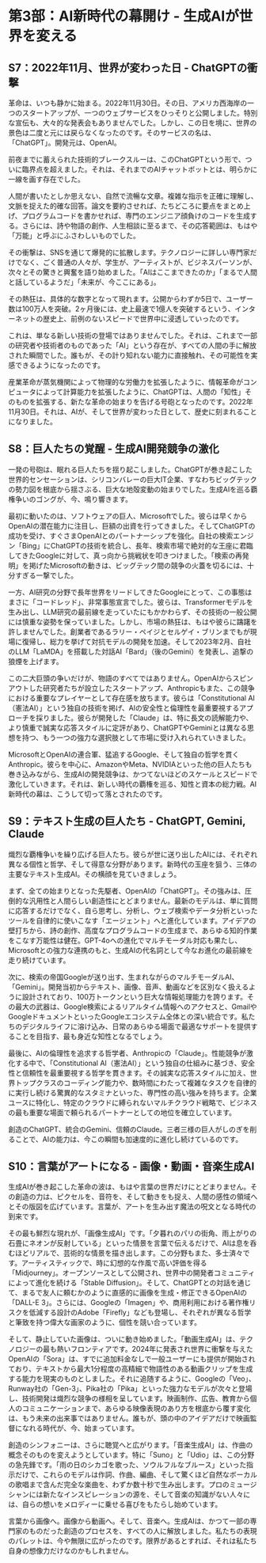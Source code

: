 # 第3部：AI新時代の幕開け - 生成AIが世界を変える

## S7：2022年11月、世界が変わった日 - ChatGPTの衝撃

革命は、いつも静かに始まる。2022年11月30日。その日、アメリカ西海岸の一つのスタートアップが、一つのウェブサービスをひっそりと公開しました。特別な宣伝も、大々的な発表会もありませんでした。しかし、この日を境に、世界の景色は二度と元には戻らなくなったのです。そのサービスの名は、「ChatGPT」。開発元は、OpenAI。

前夜までに蓄えられた技術的ブレークスルーは、このChatGPTという形で、ついに臨界点を超えました。それは、それまでのAIチャットボットとは、明らかに一線を画す存在でした。

人間が書いたとしか思えない、自然で流暢な文章。複雑な指示を正確に理解し、文脈を捉えた的確な回答。論文を要約させれば、たちどころに要点をまとめ上げ、プログラムコードを書かせれば、専門のエンジニア顔負けのコードを生成する。さらには、詩や物語の創作、人生相談に至るまで、その応答範囲は、もはや「万能」と呼ぶにふさわしいものでした。

その衝撃は、SNSを通じて爆発的に拡散します。テクノロジーに詳しい専門家だけでなく、ごく普通の人々が、学生が、アーティストが、ビジネスパーソンが、次々とその驚きと興奮を語り始めました。「AIはここまできたのか」「まるで人間と話しているようだ」「未来が、今ここにある」。

その熱狂は、具体的な数字となって現れます。公開からわずか5日で、ユーザー数は100万人を突破。2ヶ月後には、史上最速で1億人を突破するという、インターネットの歴史上、前例のないスピードで世界中に浸透していったのです。

これは、単なる新しい技術の登場ではありませんでした。それは、これまで一部の研究者や技術者のものであった「AI」という存在が、すべての人間の手に解放された瞬間でした。誰もが、その計り知れない能力に直接触れ、その可能性を実感できるようになったのです。

産業革命が蒸気機関によって物理的な労働力を拡張したように、情報革命がコンピュータによって計算能力を拡張したように、ChatGPTは、人間の「知性」そのものを拡張する、新たな革命の始まりを告げる号砲となったのです。2022年11月30日。それは、AIが、そして世界が変わった日として、歴史に刻まれることになりました。

## S8：巨人たちの覚醒 - 生成AI開発競争の激化

一発の号砲は、眠れる巨人たちを揺り起こしました。ChatGPTが巻き起こした世界的センセーションは、シリコンバレーの巨大IT企業、すなわちビッグテックの勢力図を根底から揺さぶる、巨大な地殻変動の始まりでした。生成AIを巡る覇権争いのゴングが、今、鳴り響きます。

最初に動いたのは、ソフトウェアの巨人、Microsoftでした。彼らは早くからOpenAIの潜在能力に注目し、巨額の出資を行ってきました。そしてChatGPTの成功を受け、すぐさまOpenAIとのパートナーシップを強化。自社の検索エンジン「Bing」にChatGPTの技術を統合し、長年、検索市場で絶対的な王座に君臨してきたGoogleに対して、真っ向から挑戦状を叩きつけました。「検索の再発明」を掲げたMicrosoftの動きは、ビッグテック間の競争の火蓋を切るには、十分すぎる一撃でした。

一方、AI研究の分野で長年世界をリードしてきたGoogleにとって、この事態はまさに「コードレッド」、非常事態宣言でした。彼らは、Transformerモデルを生み出し、LLM研究の最前線を走っていたにもかかわらず、その技術の一般公開には慎重な姿勢を保っていました。しかし、市場の熱狂は、もはや彼らに躊躇を許しませんでした。創業者であるラリー・ペイジとセルゲイ・ブリンまでもが現場に復帰し、総力を挙げて対抗モデルの開発を加速。そして2023年2月、自社のLLM「LaMDA」を搭載した対話AI「Bard」（後のGemini）を発表し、追撃の狼煙を上げます。

この二大巨頭の争いだけが、物語のすべてではありません。OpenAIからスピンアウトした研究者たちが設立したスタートアップ、Anthropicもまた、この競争における重要なプレイヤーとして存在感を放ちます。彼らは「Constitutional AI（憲法AI）」という独自の技術を掲げ、AIの安全性と倫理性を最重要視するアプローチを採りました。彼らが開発した「Claude」は、特に長文の読解能力や、より慎重で誠実な応答スタイルに定評があり、ChatGPTやGeminiとは異なる思想を持つ、もう一つの強力な選択肢として市場に受け入れられていきました。

MicrosoftとOpenAIの連合軍、猛追するGoogle、そして独自の哲学を貫くAnthropic。彼らを中心に、AmazonやMeta、NVIDIAといった他の巨人たちも巻き込みながら、生成AIの開発競争は、かつてないほどのスケールとスピードで激化していきます。それは、新しい時代の覇権を巡る、知性と資本の総力戦。AI新時代の幕は、こうして切って落とされたのです。 

## S9：テキスト生成の巨人たち - ChatGPT, Gemini, Claude

熾烈な覇権争いを繰り広げる巨人たち。彼らが世に送り出したAIには、それぞれ異なる個性と哲学、そして得意な分野があります。新時代の玉座を狙う、三体の主要なテキスト生成AI。その横顔を見ていきましょう。

まず、全ての始まりとなった先駆者、OpenAIの「ChatGPT」。その強みは、圧倒的な汎用性と人間らしい創造性にとどまりません。最新のモデルは、単に質問に応答するだけでなく、自ら思考し、分析し、ウェブ検索やデータ分析といったツールを自律的に使いこなす「エージェント」へと進化しています。アイデアの壁打ちから、詩の創作、高度なプログラムコードの生成まで、あらゆる知的作業をこなす万能性は健在。GPT-4oへの進化でマルチモーダル対応も果たし、Microsoftとの強力な連携のもと、生成AIの代名詞として今なお進化の最前線を走り続けています。

次に、検索の帝国Googleが送り出す、生まれながらのマルチモーダルAI、「Gemini」。開発当初からテキスト、画像、音声、動画などを区別なく扱えるように設計されており、100万トークンという巨大な情報処理能力を誇ります。その最大の武器は、Google検索によるリアルタイム情報へのアクセスと、GmailやGoogleドキュメントといったGoogleエコシステム全体との深い統合です。私たちのデジタルライフに溶け込み、日常のあらゆる場面で最適なサポートを提供することを目指す、最も身近な知性となるでしょう。

最後に、AIの倫理性を追求する哲学者、Anthropicの「Claude」。性能競争が激化する中で、「Constitutional AI（憲法AI）」という独自の仕組みに基づき、安全性と信頼性を最重要視する哲学を貫きます。その誠実な応答スタイルに加え、世界トップクラスのコーディング能力や、数時間にわたって複雑なタスクを自律的に実行し続ける驚異的なスタミナといった、専門性の高い強みを持ちます。企業ユースに特化し、特定のクラウドに縛られないマルチクラウド戦略で、ビジネスの最も重要な場面で頼られるパートナーとしての地位を確立しています。

創造のChatGPT、統合のGemini、信頼のClaude。三者三様の巨人がしのぎを削ることで、AIの能力は、今この瞬間も加速度的に進化し続けているのです。

## S10：言葉がアートになる - 画像・動画・音楽生成AI

生成AIが巻き起こした革命の波は、もはや言葉の世界だけにとどまりません。その創造の力は、ピクセルを、音符を、そして動きをも捉え、人間の感性の領域へとその版図を広げています。言葉が、アートを生み出す魔法の呪文となる時代の到来です。

その最も鮮烈な現れが、「画像生成AI」です。「夕暮れのパリの街角、雨上がりの石畳にネオンが反射している」といった情景を言葉で伝えるだけで、AIは息を呑むほどリアルで、芸術的な情景を描き出します。この分野もまた、多士済々です。アーティスティックで、時に幻想的な作風で高い評価を得る「Midjourney」。オープンソースとして公開され、世界中の開発者コミュニティによって進化を続ける「Stable Diffusion」。そして、ChatGPTとの対話を通じて、まるで友人に頼むかのように直感的に画像を生成・修正できるOpenAIの「DALL-E 3」。さらには、Googleの「Imagen」や、商用利用における著作権リスクを低減する設計のAdobe「Firefly」なども登場し、それぞれが異なる哲学と筆致を持つ偉大な画家のように、個性を競い合っています。

そして、静止していた画像は、ついに動き始めました。「動画生成AI」は、テクノロジーの最も熱いフロンティアです。2024年に発表され世界に衝撃を与えたOpenAIの「Sora」は、すでに追加料金なしで一般ユーザーにも提供が開始されており、テキストから最大1分程度の高精細で物語性のある動画クリップを生成する能力を現実のものとしました。それに追随するように、Googleの「Veo」、Runway社の「Gen-3」、Pika社の「Pika」といった強力なモデルが次々と登場し、技術開発は熾烈な競争の様相を呈しています。映画制作、広告、教育から個人のコミュニケーションまで、あらゆる映像表現のあり方を根底から覆す変化は、もう未来の出来事ではありません。誰もが、頭の中のアイデアだけで映画監督になれる時代が、今、始まっています。

創造のシンフォニーは、さらに聴覚へと広がります。「音楽生成AI」は、作曲の概念そのものを変えようとしています。特に「Suno」と「Udio」は、この分野の急先鋒です。「雨の日のシカゴを歌った、ソウルフルなブルース」といった指示だけで、これらのモデルは作詞、作曲、編曲、そして驚くほど自然なボーカルの歌唱まで含んだ完全な楽曲を、わずか数十秒で生み出します。プロのミュージシャンには新たなインスピレーションの源を、そして音楽の知識がない人々には、自らの想いをメロディーに乗せる喜びをもたらし始めています。

言葉から画像へ。画像から動画へ。そして、音楽へ。生成AIは、かつて一部の専門家のものだった創造のプロセスを、すべての人に解放しました。私たちの表現のパレットは、今や無限に広がったのです。限界があるとすれば、それは私たち自身の想像力だけなのかもしれません。